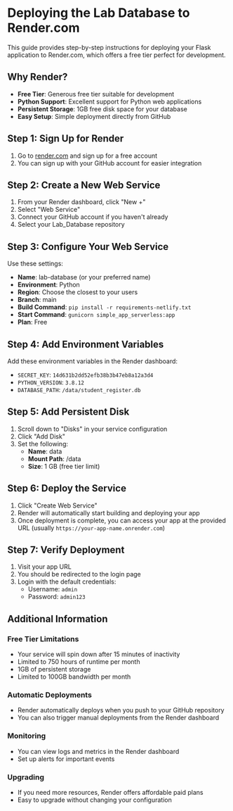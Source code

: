 # Deploying the Lab Database to Render.com

This guide provides step-by-step instructions for deploying your Flask application to Render.com, which offers a free tier perfect for development.

## Why Render?

- **Free Tier**: Generous free tier suitable for development
- **Python Support**: Excellent support for Python web applications
- **Persistent Storage**: 1GB free disk space for your database
- **Easy Setup**: Simple deployment directly from GitHub

## Step 1: Sign Up for Render

1. Go to [render.com](https://render.com/) and sign up for a free account
2. You can sign up with your GitHub account for easier integration

## Step 2: Create a New Web Service

1. From your Render dashboard, click "New +"
2. Select "Web Service"
3. Connect your GitHub account if you haven't already
4. Select your Lab_Database repository

## Step 3: Configure Your Web Service

Use these settings:
- **Name**: lab-database (or your preferred name)
- **Environment**: Python
- **Region**: Choose the closest to your users
- **Branch**: main
- **Build Command**: `pip install -r requirements-netlify.txt`
- **Start Command**: `gunicorn simple_app_serverless:app`
- **Plan**: Free

## Step 4: Add Environment Variables

Add these environment variables in the Render dashboard:
- `SECRET_KEY`: `14d631b2dd52efb38b3b47eb8a12a3d4`
- `PYTHON_VERSION`: `3.8.12`
- `DATABASE_PATH`: `/data/student_register.db`

## Step 5: Add Persistent Disk

1. Scroll down to "Disks" in your service configuration
2. Click "Add Disk"
3. Set the following:
   - **Name**: data
   - **Mount Path**: /data
   - **Size**: 1 GB (free tier limit)

## Step 6: Deploy the Service

1. Click "Create Web Service"
2. Render will automatically start building and deploying your app
3. Once deployment is complete, you can access your app at the provided URL (usually `https://your-app-name.onrender.com`)

## Step 7: Verify Deployment

1. Visit your app URL
2. You should be redirected to the login page
3. Login with the default credentials:
   - Username: `admin`
   - Password: `admin123`

## Additional Information

### Free Tier Limitations
- Your service will spin down after 15 minutes of inactivity
- Limited to 750 hours of runtime per month
- 1GB of persistent storage
- Limited to 100GB bandwidth per month

### Automatic Deployments
- Render automatically deploys when you push to your GitHub repository
- You can also trigger manual deployments from the Render dashboard

### Monitoring
- You can view logs and metrics in the Render dashboard
- Set up alerts for important events

### Upgrading
- If you need more resources, Render offers affordable paid plans
- Easy to upgrade without changing your configuration 